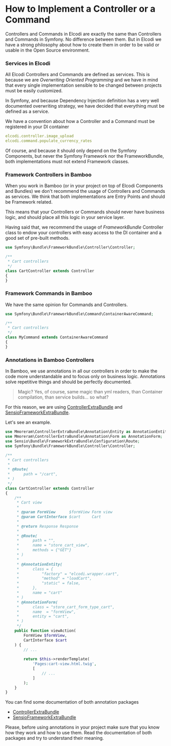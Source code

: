 How to Implement a Controller or a Command
==========================================

Controllers and Commands in Elcodi are exactly the same than Controllers and 
Commands in Symfony. No difference between them. But in Elcodi we have a strong
philosophy about how to create them in order to be valid or usable in the Open
Source environment.

### Services in Elcodi

All Elcodi Controllers and Commands are defined as services. This is because we
are *Overwriting Oriented Programming* and we have in mind that every single
implementation sensible to be changed between projects must be easily 
customized.

In Symfony, and because Dependency Injection definition has a very well documented
overwriting strategy, we have decided that everything must be defined as a 
service.

We have a convention about how a Controller and a Command must be registered in
your DI container

``` yaml
elcodi.controller.image_upload
elcodi.command.populate_currency_rates
```

Of course, and because it should only depend on the Symfony Components, but never
the Symfony Framework nor the FrameworkBundle, both implementations must not extend
Framework classes.

### Framework Controllers in Bamboo

When you work in Bamboo (or in your project on top of Elcodi Components and 
Bundles) we don't recommend the usage of Controllers and Commands as services.
We think that both implementations are Entry Points and should be Framework
related.

This means that your Controllers or Commands should never have business logic,
and should place all this logic in your service layer.

Having said that, we recommend the usage of *FrameworkBundle* Controller class to
endow your controllers with easy access to the DI container and a good set of
pre-built methods.

``` php
use Symfony\Bundle\FrameworkBundle\Controller\Controller;

/**
 * Cart controllers
 */
class CartController extends Controller
{
}
```

### Framework Commands in Bamboo

We have the same opinion for Commands and Controllers.

``` php
use Symfony\Bundle\FrameworkBundle\Command\ContainerAwareCommand;

/**
 * Cart controllers
 */
class MyCommand extends ContainerAwareCommand
{
}
```

### Annotations in Bamboo Controllers

In Bamboo, we use annotations in all our controllers in order to make the code more
understandable and to focus only on business logic. Annotations solve
repetitive things and should be perfectly documented.

> Magic? Yes, of course, same magic than yml readers, than Container
> compilation, than service builds... so what?

For this reason, we are using 
[ControllerExtraBundle](http://github.com/mmoreram/ControllerExtraBundle) and
[SensioFrameworkExtraBundle](https://github.com/sensiolabs/SensioFrameworkExtraBundle).

Let's see an example.

``` php
use Mmoreram\ControllerExtraBundle\Annotation\Entity as AnnotationEntity;
use Mmoreram\ControllerExtraBundle\Annotation\Form as AnnotationForm;
use Sensio\Bundle\FrameworkExtraBundle\Configuration\Route;
use Symfony\Bundle\FrameworkBundle\Controller\Controller;

/**
 * Cart controllers
 *
 * @Route(
 *      path = "/cart",
 * )
 */
class CartController extends Controller
{
    /**
     * Cart view
     *
     * @param FormView      $formView Form view
     * @param CartInterface $cart     Cart
     *
     * @return Response Response
     *
     * @Route(
     *      path = "",
     *      name = "store_cart_view",
     *      methods = {"GET"}
     * )
     *
     * @AnnotationEntity(
     *      class = {
     *          "factory" = "elcodi.wrapper.cart",
     *          "method" = "loadCart",
     *          "static" = false,
     *      },
     *      name = "cart"
     * )
     * @AnnotationForm(
     *      class = "store_cart_form_type_cart",
     *      name  = "formView",
     *      entity = "cart",
     * )
     */
    public function viewAction(
        FormView $formView,
        CartInterface $cart
    ) {
        // ...
    
        return $this->renderTemplate(
            'Pages:cart-view.html.twig',
            [
                // ...
            ]
        );
    }
}
```

You can find some documentation of both annotation packages

* [ControllerExtraBundle](https://github.com/mmoreram/ControllerExtraBundle/blob/master/README.md)
* [SensioFrameworkExtraBundle](http://symfony.com/doc/current/bundles/SensioFrameworkExtraBundle/index.html)

Please, before using annotations in your project make sure that you know how
they work and how to use them. Read the documentation of both packages and try
to understand their meaning.